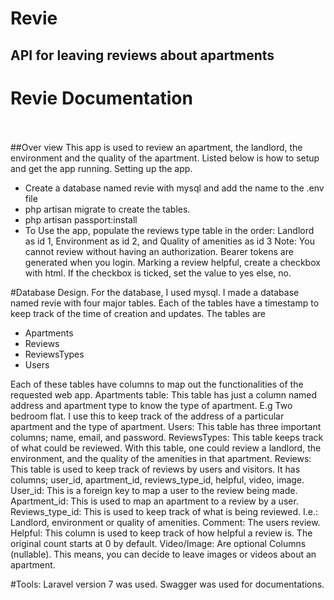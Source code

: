 # Revie
## API for leaving reviews about apartments

# Revie Documentation<br><br>
##Over view
This app is used to review an apartment, the landlord, the environment and the quality of the apartment. 
Listed below is how to setup and get the app running.
Setting up the app.
* Create a database named revie with mysql and add the name to the .env file
* php artisan migrate to create the tables.
* php artisan passport:install
* To Use the app, populate the reviews type table in the order:
Landlord as id 1, 
Environment as id 2, and
Quality of amenities as id 3
Note: You cannot review without having an authorization. Bearer tokens are generated when you login. 
Marking a review helpful, create a checkbox with html. If the checkbox is ticked, set the value to yes else, no.


#Database Design.
For the database, I used mysql.
I made a database named revie with four major tables. Each of the tables have a timestamp to keep track of the time of creation and updates. The tables are
* Apartments
* Reviews
* ReviewsTypes
* Users

Each of these tables have columns to map out the functionalities of the requested web app.
Apartments table:  This table has just a column named address and apartment type to know the type of apartment. E.g Two bedroom flat. I use this to keep track of the address of a particular apartment and the type of apartment.
Users: This table has three important columns; name, email, and password. 
ReviewsTypes: This table keeps track of what could be reviewed. With this table, one could review a landlord, the environment, and the quality of the amenities in that apartment. 
Reviews: This table is used to keep track of reviews by users and visitors. It has columns; user_id, apartment_id, reviews_type_id, helpful, video, image.
User_id: This is a foreign key to map a user to the review being made.
Apartment_id: This is used to map an apartment to a review by a user.
Reviews_type_id: This is used to keep track of what is being reviewed. I.e.: Landlord, environment or quality of amenities. 
Comment: The users review.
Helpful: This column is used to keep track of how helpful a review is. The original count starts at 0 by default.
Video/Image: Are optional Columns (nullable).  This means, you can decide to leave images or videos about an apartment.

#Tools:
Laravel version 7 was used.
Swagger was used for documentations.
